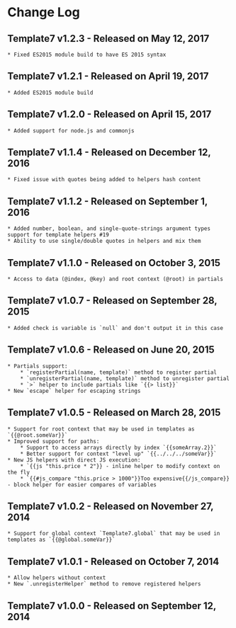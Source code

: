 # Change Log

## Template7 v1.2.3 - Released on May 12, 2017
    * Fixed ES2015 module build to have ES 2015 syntax

## Template7 v1.2.1 - Released on April 19, 2017
    * Added ES2015 module build

## Template7 v1.2.0 - Released on April 15, 2017
    * Added support for node.js and commonjs

## Template7 v1.1.4 - Released on December 12, 2016
    * Fixed issue with quotes being added to helpers hash content

## Template7 v1.1.2 - Released on September 1, 2016
    * Added number, boolean, and single-quote-strings argument types support for template helpers #19
    * Ability to use single/double quotes in helpers and mix them

## Template7 v1.1.0 - Released on October 3, 2015
    * Access to data (@index, @key) and root context (@root) in partials

## Template7 v1.0.7 - Released on September 28, 2015
    * Added check is variable is `null` and don't output it in this case

## Template7 v1.0.6 - Released on June 20, 2015
    * Partials support:
        * `registerPartial(name, template)` method to register partial
        * `unregisterPartial(name, template)` method to unregister partial
        * `>` helper to include partials like `{{> list}}`
    * New `escape` helper for escaping strings

## Template7 v1.0.5 - Released on March 28, 2015
    * Support for root context that may be used in templates as `{{@root.someVar}}`
    * Improved support for paths:
        * Support to access arrays directly by index `{{someArray.2}}`
        * Better support for context "level up" `{{../../../someVar}}`
    * New JS helpers with direct JS execution:
        * `{{js "this.price * 2"}} - inline helper to modify context on the fly
        * `{{#js_compare "this.price > 1000"}}Too expensive{{/js_compare}} - block helper for easier compares of variables

## Template7 v1.0.2 - Released on November 27, 2014
    * Support for global context `Template7.global` that may be used in templates as `{{@global.someVar}}`

## Template7 v1.0.1 - Released on October 7, 2014
    * Allow helpers without context
    * New `.unregisterHelper` method to remove registered helpers

## Template7 v1.0.0 - Released on September 12, 2014
